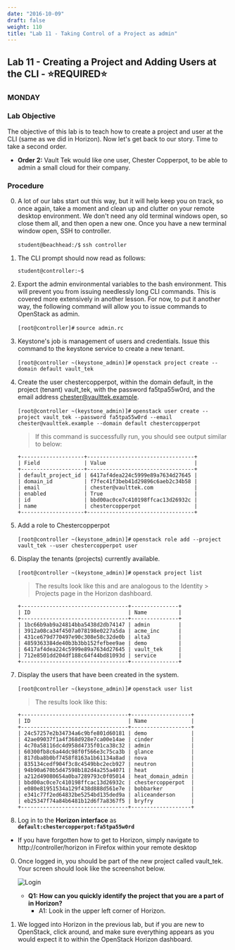 ```yaml
---
date: "2016-10-09"
draft: false
weight: 110
title: "Lab 11 - Taking Control of a Project as admin"
---
```


## Lab 11 - Creating a Project and Adding Users at the CLI - &#x2B50;REQUIRED&#x2B50;

### MONDAY

### Lab Objective

The objective of this lab is to teach how to create a project and user at the CLI (same as we did in Horizon). Now let's get back to our story. Time to take a second order.

   - **Order 2:** Vault Tek would like one user, Chester Copperpot, to be able to admin a small cloud for their company.

### Procedure

0. A lot of our labs start out this way, but it will help keep you on track, so once again, take a moment and clean up and clutter on your remote desktop environment. We don't need any old terminal windows open, so close them all, and then open a new one. Once you have a new terminal window open, SSH to controller. 

    `student@beachhead:/$` `ssh controller`

0. The CLI prompt should now read as follows:

    `student@controller:~$`

0. Export the admin environmental variables to the bash environment. This will prevent you from issuing needlessly long CLI commands. This is covered more extensively in another lesson. For now, to put it another way, the following command will allow you to issue commands to OpenStack as admin.

    `[root@controller]#` `source admin.rc`

0.  Keystone's job is management of users and credentials. Issue this command to the keystone service to create a new tenant.

    `[root@controller ~(keystone_admin)]#` `openstack project create --domain default vault_tek`

0. Create the user chestercopperpot, within the domain default, in the project (tenant) vault_tek, with the password fa5tpa55w0rd, and the email address chester@vaulttek.example.

    `[root@controller ~(keystone_admin)]#` `openstack user create --project vault_tek --password fa5tpa55w0rd --email chester@vaulttek.example --domain default chestercopperpot`

    > If this command is successfully run, you should see output similar to below:

    ``` 
    +--------------------+----------------------------------+
    | Field              | Value                            |
    +--------------------+----------------------------------+
    | default_project_id | 6417af4dea224c5999e89a7634d27645 |
    | domain_id          | f7fec41f3beb41d29896c6aeb2c34b58 |
    | email              | chester@vaulttek.com             |
    | enabled            | True                             |
    | id                 | bbd00ac0ce7c410198ffcac13d26932c |
    | name               | chestercopperpot                 |
    +--------------------+----------------------------------+
    ```

0. Add a role to Chestercopperpot

    `[root@controller ~(keystone_admin)]#` `openstack role add --project vault_tek --user chestercopperpot user`

0. Display the tenants (projects) currently available. 

    `[root@controller ~(keystone_admin)]#` `openstack project list`
	
    > The results look like this and are analogous to the Identity > Projects page in the Horizon dashboard.

    ```
    +----------------------------------+---------------+
    | ID                               | Name          |
    +----------------------------------+---------------+
    | 1bc66b9ab9a24814bba5438d2db74147 | admin         |
    | 3912a08ca34f4507a078198e0227a5da | acme_inc      |
    | 431ce679d770497e90c308e58c32de0b | alta3         |
    | 4859363384de40b3b3bb152fefbee9ae | demo          |
    | 6417af4dea224c5999e89a7634d27645 | vault_tek     |
    | 712e8501dd204df188c64f44bd81093d | service       |
    +----------------------------------+---------------+
    ```

0. Display the users that have been created in the system. 

    `[root@controller ~(keystone_admin)]#` `openstack user list`

    > The results look like this:
	
	```
	+----------------------------------+-------------------+
	| ID                               | Name              |
	+----------------------------------+-------------------+
	| 24c57257e2b34734a6c9bfe801d60181 | demo              |
	| 42ae09037f1a4f368d928e7ca00e14ae | cinder            |
	| 4c70a58116dc4d958d4735f01ca38c32 | admin             |
	| 60300fb8c6a44dc98f0f566e3c75ca3b | glance            |
	| 817dba8b0bf7458f8163a1b61134a8ad | nova              |
	| 835134cedf904f3c8c4549bbc2ecb927 | neutron           |
	| 94b90a670b5d47598b182d4a255a4071 | heat              |
	| a212d49080654a0ba7289793c0f05014 | heat_domain_admin |
	| bbd00ac0ce7c410198ffcac13d26932c | chestercopperpot  |
	| e080e81951534a129f438d888d561e7e | bobbarker         |
	| e341c77f2ed64832be5254bd135ded9a | aliceanderson     |
	| eb25347f74a84b6481b12d6f7a8367f5 | bryfry            |
	+----------------------------------+-------------------+
	```

0. Log in to the **Horizon interface** as **`default:chestercopperpot:fa5tpa55w0rd`**

 * If you have forgotten how to get to Horizon, simply navigate to http://controller/horizon in Firefox within your remote desktop 
 
0. Once logged in, you should be part of the new project called vault_tek. Your screen should look like the screenshot below.

   ![Login](https://alta3.com/labs/images/alta3_lab_horizon_project_user_view.png)

   - **Q1: How can you quickly identify the project that you are a part of in Horizon?**
      - A1: Look in the upper left corner of Horizon.

0. We logged into Horizon in the previous lab, but if you are new to OpenStack, click around, and make sure everything appears as you would expect it to within the OpenStack Horizon dashboard.
